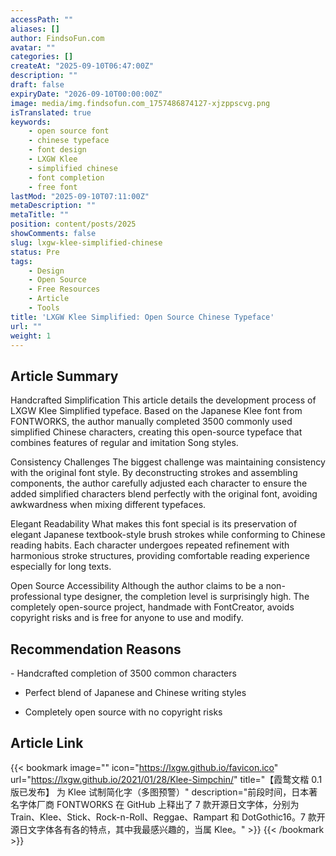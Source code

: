 ```yaml
---
accessPath: ""
aliases: []
author: FindsoFun.com
avatar: ""
categories: []
createAt: "2025-09-10T06:47:00Z"
description: ""
draft: false
expiryDate: "2026-09-10T00:00:00Z"
image: media/img.findsofun.com_1757486874127-xjzppscvg.png
isTranslated: true
keywords:
    - open source font
    - chinese typeface
    - font design
    - LXGW Klee
    - simplified chinese
    - font completion
    - free font
lastMod: "2025-09-10T07:11:00Z"
metaDescription: ""
metaTitle: ""
position: content/posts/2025
showComments: false
slug: lxgw-klee-simplified-chinese
status: Pre
tags:
    - Design
    - Open Source
    - Free Resources
    - Article
    - Tools
title: 'LXGW Klee Simplified: Open Source Chinese Typeface'
url: ""
weight: 1
---
```

## Article Summary
Handcrafted Simplification
This article details the development process of LXGW Klee Simplified typeface. Based on the Japanese Klee font from FONTWORKS, the author manually completed 3500 commonly used simplified Chinese characters, creating this open-source typeface that combines features of regular and imitation Song styles.

Consistency Challenges
The biggest challenge was maintaining consistency with the original font style. By deconstructing strokes and assembling components, the author carefully adjusted each character to ensure the added simplified characters blend perfectly with the original font, avoiding awkwardness when mixing different typefaces.

Elegant Readability
What makes this font special is its preservation of elegant Japanese textbook-style brush strokes while conforming to Chinese reading habits. Each character undergoes repeated refinement with harmonious stroke structures, providing comfortable reading experience especially for long texts.

Open Source Accessibility
Although the author claims to be a non-professional type designer, the completion level is surprisingly high. The completely open-source project, handmade with FontCreator, avoids copyright risks and is free for anyone to use and modify.

## Recommendation Reasons
<!--more-->- Handcrafted completion of 3500 common characters

- Perfect blend of Japanese and Chinese writing styles

- Completely open source with no copyright risks

## Article Link
{{< bookmark image="<no value>" icon="https://lxgw.github.io/favicon.ico" url="https://lxgw.github.io/2021/01/28/Klee-Simpchin/" title="【霞鹜文楷 0.1 版已发布】 为 Klee 试制简化字（多图预警）" description="前段时间，日本著名字体厂商 FONTWORKS 在 GitHub 上释出了 7 款开源日文字体，分别为 Train、Klee、Stick、Rock-n-Roll、Reggae、Rampart 和 DotGothic16。7 款开源日文字体各有各的特点，其中我最感兴趣的，当属 Klee。" >}}
{{< /bookmark >}}


